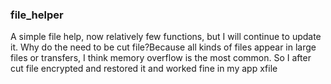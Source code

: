 ### file_helper
A simple file help, now relatively few functions, but I will continue to update it.
Why do the need to be cut file?Because all kinds of files appear in large files or transfers, I think memory overflow is the most common.
So I after cut file encrypted and restored it and worked fine in my app xfile

